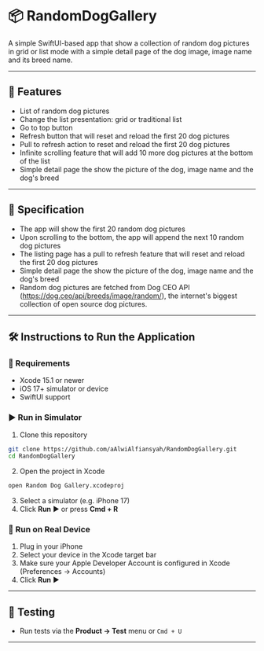# 📦 RandomDogGallery
A simple SwiftUI-based app that show a collection of random dog pictures in grid or list mode with a simple detail page of the dog image, image name and its breed name.

---

## 🚀 Features
- List of random dog pictures
- Change the list presentation: grid or traditional list
- Go to top button
- Refresh button that will reset and reload the first 20 dog pictures
- Pull to refresh action to reset and reload the first 20 dog pictures
- Infinite scrolling feature that will add 10 more dog pictures at the bottom of the list
- Simple detail page the show the picture of the dog, image name and the dog's breed

---

## 🚀 Specification
- The app will show the first 20 random dog pictures
- Upon scrolling to the bottom, the app will append the next 10 random dog pictures
- The listing page has a pull to refresh feature that will reset and reload the first 20 dog pictures
- Simple detail page the show the picture of the dog, image name and the dog's breed
- Random dog pictures are fetched from Dog CEO API (https://dog.ceo/api/breeds/image/random/), the internet's biggest collection of open source dog pictures.

---

## 🛠 Instructions to Run the Application

### 📱 Requirements
- Xcode 15.1 or newer
- iOS 17+ simulator or device
- SwiftUI support

### ▶️ Run in Simulator
1. Clone this repository
```bash
git clone https://github.com/aAlwiAlfiansyah/RandomDogGallery.git
cd RandomDogGallery
```

2. Open the project in Xcode
```bash
open Random Dog Gallery.xcodeproj
```

3. Select a simulator (e.g. iPhone 17)
4. Click **Run** ▶️ or press **Cmd + R**

### 📲 Run on Real Device
1. Plug in your iPhone
2. Select your device in the Xcode target bar
3. Make sure your Apple Developer Account is configured in Xcode (Preferences → Accounts)
4. Click **Run** ▶️

---

## 🧪 Testing
- Run tests via the **Product → Test** menu or `Cmd + U`

---
